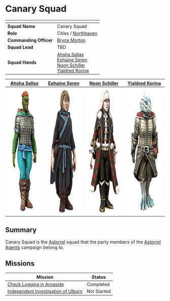 # Canary Squad

| []() | |
| --- | --- |
| **Squad Name** | Canary Squad | squad.2
| **Role** | Cities / [Northhaven](../../../places/cities/northhaven.md) |
| **Commanding Officer** | [Bryce Morton](../../../characters/bryce-morton.md) |
| **Squad Lead** | TBD |
| **Squad Hands** | [Ahsha Sallas](../../../characters/ahsha-sallas.md)<br>[Ephaine Seren](../../../characters/ephaine-seren.md)<br>[Noon Schiller](../../../characters/noon-schiller.md)<br>[Yialdred Korina](../../../characters/yialdred-korina.md) |

| [Ahsha Sallas](../../../characters/ahsha-sallas.md) | [Ephaine Seren](../../../characters/ephaine-seren.md) | [Noon Schiller](../../../characters/noon-schiller.md) | [Yialdred Korina](../../../characters/yialdred-korina.md) |
|:---:|:---:|:---:|:---:|
| <img src="https://raw.githubusercontent.com/jesskelsall/astarus-images/main/characters/portraits/b0b553e82a907ff3.png" height="400" /> | <img src="https://raw.githubusercontent.com/jesskelsall/astarus-images/main/characters/portraits/3840bf1d6c005683.png" height="400" /> | <img src="https://raw.githubusercontent.com/jesskelsall/astarus-images/main/characters/portraits/ec514d55f424de69.png" height="400" /> | <img src="https://raw.githubusercontent.com/jesskelsall/astarus-images/main/characters/portraits/3856f570c58374b4.png" height="400" /> |

## Summary

Canary Squad is the [Astorrel](../astorrel.md) squad that the party members of the [Astorrel Agents](../../../campaigns/astorrel-agents.md) campaign belong to.

## Missions

| Mission | Status |
| --- | --- |
| [Check Logging in Arnaside](../../../storylines/ended/check-logging-in-arnaside.md) | Completed |
| [Independent Investigation of Ulburn](../../../storylines/independent-investigation-of-ulburn.md) | Not Started |
